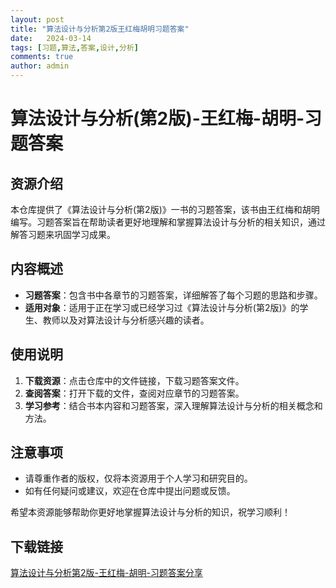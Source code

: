 ```yaml
---
layout: post
title: "算法设计与分析第2版王红梅胡明习题答案"
date:   2024-03-14
tags: [习题,算法,答案,设计,分析]
comments: true
author: admin
---
```

# 算法设计与分析(第2版)-王红梅-胡明-习题答案

## 资源介绍

本仓库提供了《算法设计与分析(第2版)》一书的习题答案，该书由王红梅和胡明编写。习题答案旨在帮助读者更好地理解和掌握算法设计与分析的相关知识，通过解答习题来巩固学习成果。

## 内容概述

- **习题答案**：包含书中各章节的习题答案，详细解答了每个习题的思路和步骤。
- **适用对象**：适用于正在学习或已经学习过《算法设计与分析(第2版)》的学生、教师以及对算法设计与分析感兴趣的读者。

## 使用说明

1. **下载资源**：点击仓库中的文件链接，下载习题答案文件。
2. **查阅答案**：打开下载的文件，查阅对应章节的习题答案。
3. **学习参考**：结合书本内容和习题答案，深入理解算法设计与分析的相关概念和方法。

## 注意事项

- 请尊重作者的版权，仅将本资源用于个人学习和研究目的。
- 如有任何疑问或建议，欢迎在仓库中提出问题或反馈。

希望本资源能够帮助你更好地掌握算法设计与分析的知识，祝学习顺利！

## 下载链接

[算法设计与分析第2版-王红梅-胡明-习题答案分享](https://pan.quark.cn/s/4788e39f1923)